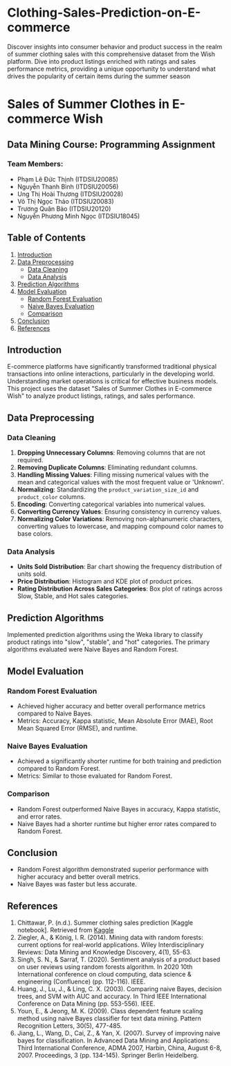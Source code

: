 # Clothing-Sales-Prediction-on-E-commerce
Discover insights into consumer behavior and product success in the realm of summer clothing sales with this comprehensive dataset from the Wish platform. Dive into product listings enriched with ratings and sales performance metrics, providing a unique opportunity to understand what drives the popularity of certain items during the summer season
# Sales of Summer Clothes in E-commerce Wish

## Data Mining Course: Programming Assignment

### Team Members:
- Phạm Lê Đức Thịnh (ITDSIU20085)
- Nguyễn Thanh Bình (ITDSIU20056)
- Ung Thị Hoài Thương (ITDSIU20028)
- Võ Thị Ngọc Thảo (ITDSIU20083)
- Trương Quân Bảo (ITDSIU20120)
- Nguyễn Phương Minh Ngọc (ITDSIU18045)

## Table of Contents
1. [Introduction](#introduction)
2. [Data Preprocessing](#data-preprocessing)
    - [Data Cleaning](#data-cleaning)
    - [Data Analysis](#data-analysis)
3. [Prediction Algorithms](#prediction-algorithms)
4. [Model Evaluation](#model-evaluation)
    - [Random Forest Evaluation](#random-forest-evaluation)
    - [Naive Bayes Evaluation](#naive-bayes-evaluation)
    - [Comparison](#comparison)
5. [Conclusion](#conclusion)
6. [References](#references)

## Introduction
E-commerce platforms have significantly transformed traditional physical transactions into online interactions, particularly in the developing world. Understanding market operations is critical for effective business models. This project uses the dataset "Sales of Summer Clothes in E-commerce Wish" to analyze product listings, ratings, and sales performance.

## Data Preprocessing
### Data Cleaning
1. **Dropping Unnecessary Columns**: Removing columns that are not required.
2. **Removing Duplicate Columns**: Eliminating redundant columns.
3. **Handling Missing Values**: Filling missing numerical values with the mean and categorical values with the most frequent value or 'Unknown'.
4. **Normalizing**: Standardizing the `product_variation_size_id` and `product_color` columns.
5. **Encoding**: Converting categorical variables into numerical values.
6. **Converting Currency Values**: Ensuring consistency in currency values.
7. **Normalizing Color Variations**: Removing non-alphanumeric characters, converting values to lowercase, and mapping compound color names to base colors.

### Data Analysis
- **Units Sold Distribution**: Bar chart showing the frequency distribution of units sold.
- **Price Distribution**: Histogram and KDE plot of product prices.
- **Rating Distribution Across Sales Categories**: Box plot of ratings across Slow, Stable, and Hot sales categories.

## Prediction Algorithms
Implemented prediction algorithms using the Weka library to classify product ratings into "slow", "stable", and "hot" categories. The primary algorithms evaluated were Naive Bayes and Random Forest.

## Model Evaluation
### Random Forest Evaluation
- Achieved higher accuracy and better overall performance metrics compared to Naive Bayes.
- Metrics: Accuracy, Kappa statistic, Mean Absolute Error (MAE), Root Mean Squared Error (RMSE), and runtime.

### Naive Bayes Evaluation
- Achieved a significantly shorter runtime for both training and prediction compared to Random Forest.
- Metrics: Similar to those evaluated for Random Forest.

### Comparison
- Random Forest outperformed Naive Bayes in accuracy, Kappa statistic, and error rates.
- Naive Bayes had a shorter runtime but higher error rates compared to Random Forest.

## Conclusion
- Random Forest algorithm demonstrated superior performance with higher accuracy and better overall metrics.
- Naive Bayes was faster but less accurate.

## References
1. Chittawar, P. (n.d.). Summer clothing sales prediction [Kaggle notebook]. Retrieved from [Kaggle](https://www.kaggle.com/code/parthchittawar/summer-clothing-sales-prediction)
2. Ziegler, A., & König, I. R. (2014). Mining data with random forests: current options for real‐world applications. Wiley Interdisciplinary Reviews: Data Mining and Knowledge Discovery, 4(1), 55-63.
3. Singh, S. N., & Sarraf, T. (2020). Sentiment analysis of a product based on user reviews using random forests algorithm. In 2020 10th International conference on cloud computing, data science & engineering (Confluence) (pp. 112-116). IEEE.
4. Huang, J., Lu, J., & Ling, C. X. (2003). Comparing naive Bayes, decision trees, and SVM with AUC and accuracy. In Third IEEE International Conference on Data Mining (pp. 553-556). IEEE.
5. Youn, E., & Jeong, M. K. (2009). Class dependent feature scaling method using naive Bayes classifier for text data mining. Pattern Recognition Letters, 30(5), 477-485.
6. Jiang, L., Wang, D., Cai, Z., & Yan, X. (2007). Survey of improving naive bayes for classification. In Advanced Data Mining and Applications: Third International Conference, ADMA 2007, Harbin, China, August 6-8, 2007. Proceedings, 3 (pp. 134-145). Springer Berlin Heidelberg.
